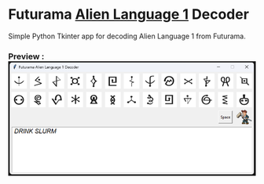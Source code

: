 # Futurama [Alien Language 1](https://theinfosphere.org/Alien_languages#AL1 ) Decoder
Simple Python Tkinter app for decoding Alien Language 1 from Futurama.
### Preview : ![](./images/preview.png)
